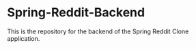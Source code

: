 # Spring-Reddit-Backend
This is the repository for the backend of the Spring Reddit Clone application.
